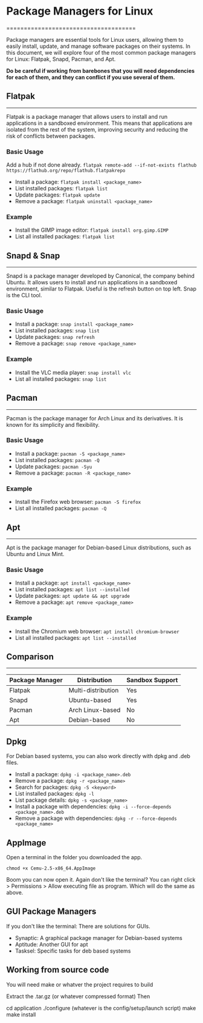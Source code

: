 # Package Managers for Linux
=====================================

Package managers are essential tools for Linux users, allowing them to easily install, update, and manage software packages on their systems. In this document, we will explore four of the most common package managers for Linux: Flatpak, Snapd, Pacman, and Apt. 

**Do be careful if working from barebones that you will need dependencies for each of them, and they can conflict if you use several of them.**


## Flatpak
------------

Flatpak is a package manager that allows users to install and run applications in a sandboxed environment. This means that applications are isolated from the rest of the system, improving security and reducing the risk of conflicts between packages.

### Basic Usage
Add a hub if not done already.
`flatpak remote-add --if-not-exists flathub https://flathub.org/repo/flathub.flatpakrepo`

* Install a package: `flatpak install <package_name>`
* List installed packages: `flatpak list`
* Update packages: `flatpak update`
* Remove a package: `flatpak uninstall <package_name>`

### Example

* Install the GIMP image editor: `flatpak install org.gimp.GIMP`
* List all installed packages: `flatpak list`

## Snapd & Snap
------------

Snapd is a package manager developed by Canonical, the company behind Ubuntu. It allows users to install and run applications in a sandboxed environment, similar to Flatpak.
Useful is the refresh button on top left.
Snap is the CLI tool. 

### Basic Usage

* Install a package: `snap install <package_name>`
* List installed packages: `snap list`
* Update packages: `snap refresh`
* Remove a package: `snap remove <package_name>`

### Example

* Install the VLC media player: `snap install vlc`
* List all installed packages: `snap list`

## Pacman
------------

Pacman is the package manager for Arch Linux and its derivatives. It is known for its simplicity and flexibility.

### Basic Usage

* Install a package: `pacman -S <package_name>`
* List installed packages: `pacman -Q`
* Update packages: `pacman -Syu`
* Remove a package: `pacman -R <package_name>`

### Example

* Install the Firefox web browser: `pacman -S firefox`
* List all installed packages: `pacman -Q`

## Apt
------------

Apt is the package manager for Debian-based Linux distributions, such as Ubuntu and Linux Mint.

### Basic Usage

* Install a package: `apt install <package_name>`
* List installed packages: `apt list --installed`
* Update packages: `apt update && apt upgrade`
* Remove a package: `apt remove <package_name>`

### Example

* Install the Chromium web browser: `apt install chromium-browser`
* List all installed packages: `apt list --installed`

## Comparison
--------------

| Package Manager | Distribution | Sandbox Support |
| --- | --- | --- |
| Flatpak | Multi-distribution | Yes |
| Snapd | Ubuntu-based | Yes |
| Pacman | Arch Linux-based | No |
| Apt | Debian-based | No |

## Dpkg

For Debian based systems, you can also work directly with dpkg and .deb files. 

* Install a package: `dpkg -i <package_name>.deb`
* Remove a package: `dpkg -r <package_name>`
* Search for packages: `dpkg -S <keyword>`
* List installed packages: `dpkg -l`
* List package details: `dpkg -s <package_name>`
* Install a package with dependencies: `dpkg -i --force-depends <package_name>.deb`
* Remove a package with dependencies: `dpkg -r --force-depends <package_name>`

## AppImage

Open a terminal in the folder you downloaded the app.

`chmod +x Cemu-2.5-x86_64.AppImage`

Boom you can now open it. Again don't like the terminal? 
You can right click > Permissions > Allow executing file as program. Which will do the same as above. 

## GUI Package Managers

If you don't like the terminal: There are solutions for GUIs. 

- Synaptic: A graphical package manager for Debian-based systems 
- Aptitude: Another GUI for apt
- Tasksel: Specific tasks for deb based systems

## Working from source code

You will need make or whatver the project requires to build

Extract the .tar.gz (or whatever compressed format) 
Then 

cd application
./configure (whatever is the config/setup/launch script)
make
make install

